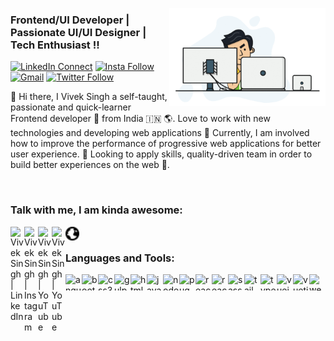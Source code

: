 
<a target="_blank" href="https://tiny.cc/rupeshjs"><img width="250" align="right"
        src="https://raw.githubusercontent.com/viveksinghup/viveksinghup/main/dev.gif"></a>

### Frontend/UI Developer | Passionate UI/UI Designer | Tech Enthusiast  !!

[![LinkedIn
Connect](https://img.shields.io/badge/%20-Connect-black?color=14171A&labelColor=212121&logo=linkedin&logoColor=ffcc80)][linkedin]
[![Insta
Follow](https://img.shields.io/badge/%20-Follow-black?color=14171A&labelColor=d81b60&logo=instagram&logoColor=ffffff)][instagram]
[![Gmail](https://img.shields.io/badge/%20-Send%20Mail-black?color=14171A&labelColor=ef5350&logo=gmail&logoColor=ffffff)](mailto:viveksinghup.singh@gmail.com?subject=From%20GitHub&cc=viveksinghup.singh@gmail.com&body=Hi,%20there.%20Found%20you%20from%20GitHub.)
[![Twitter
Follow](https://img.shields.io/badge/dynamic/json.svg?color=14171A&labelColor=37474f&logo=twitter&logoColor=4fc3f7&label=&query=%24[0].followers_count&url=https%3A%2F%2Fcdn.syndication.twimg.com%2Fwidgets%2Ffollowbutton%2Finfo.json%3Fscreen_names%3DLakshmanGope&suffix=%20Followers)][twitter]

👋 Hi there, I Vivek Singh a self-taught, passionate and quick-learner Frontend developer 🚀 from India 🇮🇳 🌎. Love to work with new technologies and developing web applications 🔭 Currently, I am involved how to improve the performance of progressive web applications for better user experience. 🌱 Looking to apply skills, quality-driven team in order to build better experiences on the web 🚀.

<br />

### Talk with me, I am kinda awesome:

[<img align="left" alt="Vivek Singh | LinkedIn" width="22px"
    src="https://cdn.jsdelivr.net/npm/simple-icons@v3/icons/linkedin.svg" />][linkedin]
[<img align="left" alt="Vivek Singh | Instagram" width="22px"
    src="https://cdn.jsdelivr.net/npm/simple-icons@v3/icons/instagram.svg" />][instagram]
[<img align="left" alt="Vivek Singh | YouTube" width="22px"
    src="https://cdn.jsdelivr.net/npm/simple-icons@v3/icons/facebook.svg" />][facebook]
[<img align="left" alt="Vivek Singh | YouTube" width="22px"
    src="https://cdn.jsdelivr.net/npm/simple-icons@v3/icons/twitter.svg" />][twitter]
[<img align="left" alt="Vivek Singh" width="22px"
    src="https://raw.githubusercontent.com/iconic/open-iconic/master/svg/globe.svg" />][website]

<br />

### Languages and Tools:

<p align="left"> <a href="https://angular.io" target="_blank"> <img align="left"
            src="https://devicons.github.io/devicon/devicon.git/icons/angularjs/angularjs-original.svg" alt="angularjs"
            width="26px" height="26px" /> </a> <a href="https://getbootstrap.com" target="_blank"> <img align="left"
            src="https://devicons.github.io/devicon/devicon.git/icons/bootstrap/bootstrap-plain.svg" alt="bootstrap"
            width="26px" height="26px" /> </a> <a href="https://www.w3schools.com/css/" target="_blank"> <img align="left"
            src="https://devicons.github.io/devicon/devicon.git/icons/css3/css3-original-wordmark.svg" alt="css3"
            width="26px" height="26px" /> </a> <a href="https://gulpjs.com" target="_blank"> <img align="left"
            src="https://devicons.github.io/devicon/devicon.git/icons/gulp/gulp-plain.svg" alt="gulp" width="26px"
            height="26px" /> </a> <a href="https://www.w3.org/html/" target="_blank"> <img align="left"
            src="https://devicons.github.io/devicon/devicon.git/icons/html5/html5-original-wordmark.svg" alt="html5"
            width="26px" height="26px" /> </a> <a href="https://developer.mozilla.org/en-US/docs/Web/JavaScript"
        target="_blank"> <img align="left"
            src="https://devicons.github.io/devicon/devicon.git/icons/javascript/javascript-original.svg"
            alt="javascript" width="26px" height="26px" /> </a> <a href="https://nodejs.org" target="_blank"> <img align="left"
            src="https://devicons.github.io/devicon/devicon.git/icons/nodejs/nodejs-original-wordmark.svg" alt="nodejs"
            width="26px" height="26px" /> </a> <a href="https://pugjs.org" target="_blank"> <img align="left"
            src="https://cdn.worldvectorlogo.com/logos/pug.svg" alt="pug" width="26px" height="26px" /> </a> <a
        href="https://reactjs.org/" target="_blank"> <img align="left"
            src="https://devicons.github.io/devicon/devicon.git/icons/react/react-original-wordmark.svg" alt="react"
            width="26px" height="26px" /> </a> <a href="https://reactnative.dev/" target="_blank"> <img align="left"
            src="https://reactnative.dev/img/header_logo.svg" alt="reactnative" width="26px" height="26px" /> </a> <a
        href="https://sass-lang.com" target="_blank"> <img align="left"
            src="https://devicons.github.io/devicon/devicon.git/icons/sass/sass-original.svg" alt="sass" width="26px"
            height="26px" /> </a> <a href="https://tailwindcss.com/" target="_blank"> <img align="left"
            src="https://www.vectorlogo.zone/logos/tailwindcss/tailwindcss-icon.svg" alt="tailwind" width="26px"
            height="26px" /> </a> <a href="https://www.typescriptlang.org/" target="_blank"> <img align="left"
            src="https://devicons.github.io/devicon/devicon.git/icons/typescript/typescript-original.svg"
            alt="typescript" width="26px" height="26px" /> </a> <a href="https://vuejs.org/" target="_blank"> <img align="left"
            src="https://devicons.github.io/devicon/devicon.git/icons/vuejs/vuejs-original-wordmark.svg" alt="vuejs"
            width="26px" height="26px" /> </a> <a href="https://vuetifyjs.com/en/" target="_blank"> <img align="left"
            src="https://bestofjs.org/logos/vuetify.svg" alt="vuetify" width="26px" height="26px" /> </a> <a
        href="https://webpack.js.org" target="_blank"> <img align="left"
            src="https://devicons.github.io/devicon/devicon.git/icons/webpack/webpack-original.svg" alt="webpack"
            width="26px" height="26px" /> </a> </p>

[linkedin]: https://www.linkedin.com/in/viveksinghup/
[instagram]: https://www.instagram.com/viveksinghup
[facebook]: https://www.facebook.com/vivekamethi/
[twitter]: https://twitter.com/viveksinghup
[website]: http://viveksinghup.herokuapp.com/
